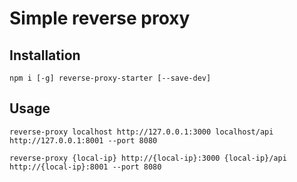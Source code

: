 # Simple reverse proxy

## Installation

`npm i [-g] reverse-proxy-starter [--save-dev]`

## Usage

```shell
reverse-proxy localhost http://127.0.0.1:3000 localhost/api http://127.0.0.1:8001 --port 8080
```

```shell
reverse-proxy {local-ip} http://{local-ip}:3000 {local-ip}/api http://{local-ip}:8001 --port 8080
```
